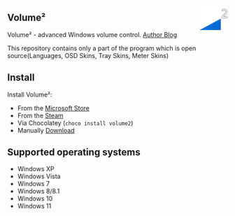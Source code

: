 ﻿<a href="https://irzyxa.blogspot.com"><img align="right" src="Assets/MainIcon-PNGs/64.png"/></a>

Volume²
----
 
Volume² - advanced Windows volume control. [Author Blog](https://irzyxa.blogspot.com/p/downloads.html)

This repository contains only a part of the program which is open source(Languages, OSD Skins, Tray Skins, Meter Skins)

## Install
Install Volume²:
* From the [Microsoft Store](https://www.microsoft.com/store/apps/9P53TWR6LCTX) 
* From the [Steam](https://store.steampowered.com/app/1832750)
* Via Chocolatey (`choco install volume2`)
* Manually [Download](https://irzyxa.blogspot.com/p/downloads.html)

## Supported operating systems
- Windows XP
- Windows Vista
- Windows 7
- Windows 8/8.1
- Windows 10
- Windows 11


